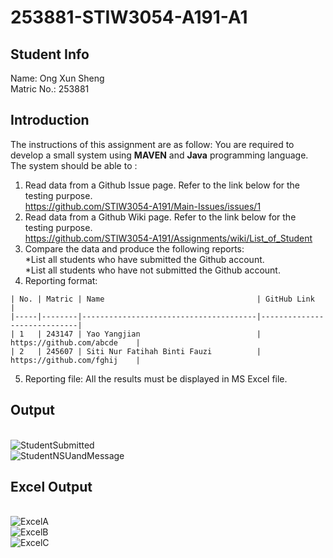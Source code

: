 # 253881-STIW3054-A191-A1

## Student Info
Name: Ong Xun Sheng
<br>Matric No.: 253881

## Introduction
The instructions of this assignment are as follow:
You are required to develop a small system using **MAVEN** and **Java** programming language. The system should be able to :
1. Read data from a Github Issue page. Refer to the link below for the testing purpose.
<br>https://github.com/STIW3054-A191/Main-Issues/issues/1
2. Read data from a Github Wiki page. Refer to the link below for the testing purpose.
<br>https://github.com/STIW3054-A191/Assignments/wiki/List_of_Student
3. Compare the data and produce the following reports:
<br>*List all students who have submitted the Github account.
<br>*List all students who have not submitted the Github account.
4. Reporting format:
```code 
| No. | Matric | Name                                  | GitHub Link                 |
|-----|--------|---------------------------------------|-----------------------------|
| 1   | 243147 | Yao Yangjian                          | https://github.com/abcde    |
| 2   | 245607 | Siti Nur Fatihah Binti Fauzi          | https://github.com/fghij    |
```
5. Reporting file: All the results must be displayed in MS Excel file.

## Output
<br>![StudentSubmitted](https://user-images.githubusercontent.com/38216203/67127084-2cc2f300-f22b-11e9-8d66-8948b30309ab.PNG)
<br>![StudentNSUandMessage](https://user-images.githubusercontent.com/38216203/67127523-25501980-f22c-11e9-8b0c-ca5f3b4dbdee.PNG)

## Excel Output 
<br>![ExcelA](https://user-images.githubusercontent.com/38216203/67127763-8bd53780-f22c-11e9-8f27-05bafa8aed3e.PNG)
<br>![ExcelB](https://user-images.githubusercontent.com/38216203/67127766-8d9efb00-f22c-11e9-9cfb-710444ffa234.PNG)
<br>![ExcelC](https://user-images.githubusercontent.com/38216203/67127772-8f68be80-f22c-11e9-8834-c9980b5371a0.PNG)
